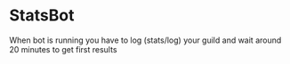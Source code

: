 # StatsBot
When bot is running you have to log (stats/log) your guild and wait around 20 minutes to get first results
